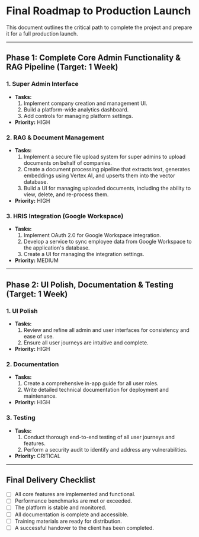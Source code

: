 # Final Roadmap to Production Launch

This document outlines the critical path to complete the project and prepare it for a full production launch.

---

## Phase 1: Complete Core Admin Functionality & RAG Pipeline (Target: 1 Week)

### **1. Super Admin Interface**
-   **Tasks:**
    1.  Implement company creation and management UI.
    2.  Build a platform-wide analytics dashboard.
    3.  Add controls for managing platform settings.
-   **Priority:** HIGH

### **2. RAG & Document Management**
-   **Tasks:**
    1.  Implement a secure file upload system for super admins to upload documents on behalf of companies.
    2.  Create a document processing pipeline that extracts text, generates embeddings using Vertex AI, and upserts them into the vector database.
    3.  Build a UI for managing uploaded documents, including the ability to view, delete, and re-process them.
-   **Priority:** HIGH

### **3. HRIS Integration (Google Workspace)**
-   **Tasks:**
    1.  Implement OAuth 2.0 for Google Workspace integration.
    2.  Develop a service to sync employee data from Google Workspace to the application's database.
    3.  Create a UI for managing the integration settings.
-   **Priority:** MEDIUM

---

## Phase 2: UI Polish, Documentation & Testing (Target: 1 Week)

### **1. UI Polish**
-   **Tasks:**
    1.  Review and refine all admin and user interfaces for consistency and ease of use.
    2.  Ensure all user journeys are intuitive and complete.
-   **Priority:** HIGH

### **2. Documentation**
-   **Tasks:**
    1.  Create a comprehensive in-app guide for all user roles.
    2.  Write detailed technical documentation for deployment and maintenance.
-   **Priority:** HIGH

### **3. Testing**
-   **Tasks:**
    1.  Conduct thorough end-to-end testing of all user journeys and features.
    2.  Perform a security audit to identify and address any vulnerabilities.
-   **Priority:** CRITICAL

---

## Final Delivery Checklist
-   [ ] All core features are implemented and functional.
-   [ ] Performance benchmarks are met or exceeded.
-   [ ] The platform is stable and monitored.
-   [ ] All documentation is complete and accessible.
-   [ ] Training materials are ready for distribution.
-   [ ] A successful handover to the client has been completed.
